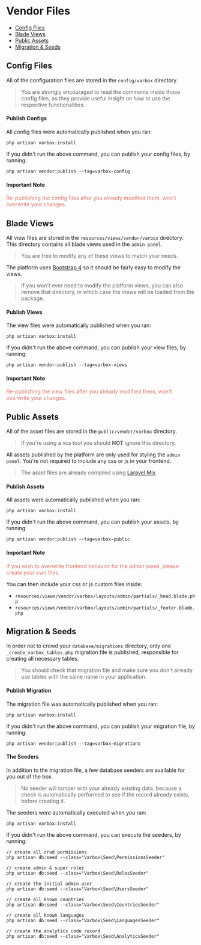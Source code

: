 # Vendor Files

- [Config Files](#config-files)
- [Blade Views](#blade-views)
- [Public Assets](#public-assets)
- [Migration & Seeds](#migration-seeds)

<a name="config-files"></a>
## Config Files

All of the configuration files are stored in the `config/varbox` directory. 

> You are strongly encouraged to read the comments inside those config files, as they provide useful insight on how to use the respective functionalities.

<a name="publish-configs"></a>
#### Publish Configs

All config files were automatically published when you ran:

```
php artisan varbox:install
``` 

If you didn't run the above command, you can publish your config files, by running:

```
php artisan vendor:publish --tag=varbox-config
```

<a name="configs-important-note"></a>
#### Important Note

<p style="color: #DD7467;">
    Re-publishing the config files after you already modified them, won't overwrite your changes.
</p>

<a name="blade-views"></a>
## Blade Views

All view files are stored in the `resources/views/vendor/varbox` directory.   
This directory contains all blade views used in the `admin panel`.   

> You are free to modify any of these views to match your needs.

The platform uses <a href="https://getbootstrap.com/docs/4.1" target="_blank">Bootstrap 4</a> so it should be fairly easy to modify the views.

> If you won't ever need to modify the platform views, you can also remove that directory, in which case the views will be loaded from the package.

<a name="publish-views"></a>
#### Publish Views

The view files were automatically published when you ran:

```
php artisan varbox:install
``` 

If you didn't run the above command, you can publish your view files, by running:

```
php artisan vendor:publish --tag=varbox-views
```

<a name="views-important-note"></a>
#### Important Note

<p style="color: #DD7467;">
    Re-publishing the view files after you already modified them, won't overwrite your changes.
</p>

<a name="public-assets"></a>
## Public Assets

All of the asset files are stored in the `public/vendor/varbox` directory.   

> If you're using a vcs tool you should **NOT** ignore this directory.

All assets published by the platform are only used for styling the `admin panel`. You're not required to include any css or js in your frontend.

> The asset files are already compiled using <a href="https://laravel.com/docs/7.x/mix" target="_blank">Laravel Mix</a>.   

<a name="publish-assets"></a>
#### Publish Assets

All assets were automatically published when you ran:

```
php artisan varbox:install
``` 

If you didn't run the above command, you can publish your assets, by running:

```
php artisan vendor:publish --tag=varbox-public
```

<a name="assets-important-note"></a>
#### Important Note

<p style="color: #DD7467; margin-bottom: 0;">
    If you wish to overwrite frontend behavior for the admin panel, please create your own files.
</p>

You can then include your css or js custom files inside:
- `resources/views/vendor/varbox/layouts/admin/partials/_head.blade.php`
- `resources/views/vendor/varbox/layouts/admin/partials/_footer.blade.php` 

<a name="migration-seeds"></a>
## Migration & Seeds

In order not to crowd your `database/migrations` directory, only one `_create_varbox_tables.php` migration file is published, responsible for creating all necessary tables.

> You should check that migration file and make sure you don't already use tables with the same name in your application.

<a name="publish-migration"></a>
#### Publish Migration

The migration file was automatically published when you ran:

```
php artisan varbox:install
``` 

If you didn't run the above command, you can publish your migration file, by running:

```
php artisan vendor:publish --tag=varbox-migrations
```

<a name="the-seeders"></a>
#### The Seeders

In addition to the migration file, a few database seeders are available for you out of the box.   

> No seeder will tamper with your already existing data, because a check is automatically performed to see if the record already exists, before creating it.

The seeders were automatically executed when you ran:

```
php artisan varbox:install
``` 

If you didn't run the above command, you can execute the seeders, by running:

```
// create all crud permissions
php artisan db:seed --class="Varbox\Seed\PermissionsSeeder"

// create admin & super roles
php artisan db:seed --class="Varbox\Seed\RolesSeeder"

// create the initial admin user
php artisan db:seed --class="Varbox\Seed\UsersSeeder"

// create all known countries
php artisan db:seed --class="Varbox\Seed\CountriesSeeder"

// create all known languages
php artisan db:seed --class="Varbox\Seed\LanguagesSeeder"

// create the analytics code record
php artisan db:seed --class="Varbox\Seed\AnalyticsSeeder"
```
